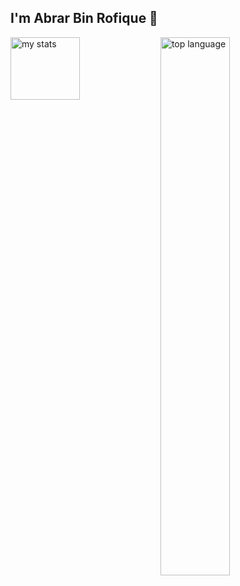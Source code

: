 ## I'm  Abrar Bin Rofique 👋
<img alt='my stats' align='left' height='100vw' width='47%' src='https://github-readme-stats.vercel.app/api?username=abrarbinrofique&show_icons=true'/>

<img alt='top language' align='left' width='47%' src='https://github-readme-stats.vercel.app/api/top-langs/?username=abrarbinrofique&layout=compact'/>
